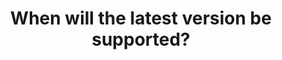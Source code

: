 ---
layout: faq
title: "When will the latest version be supported?"
image: /assets/faq/updatewhen.png
permalink: /faq/updatewhen
type: faq
preview-text: | 
  Updating the server is a lengthy process, taking a significant amount of effort from multiple developers. Please be patient.

  It takes on average 2 months for the server to be fully updated and tested with said update, however this can be delayed if there are any major breaking changes.
main-text: | 
  Updating the server is a lengthy process, taking a significant amount of effort from multiple developers. Please be patient.

  It takes on average 2 months for the server to be fully updated and tested with said update, however this can be delayed if there are any major breaking changes.

  When updates are ready for testing, they will become available on the Experimental Server, joined with the IP *test.legacyminigames.net*.

  # Current stable version: 1.20.4

  # Current experimental version: 1.20.4

  ## 1.21 Version

  We are currently making some very large backend changes to LEM, for both ModTools 2 and LEM as a whole. This means the next version will take a while to release, which includes the release of 1.21 support. **There is no ETA of when it will be available at this time.**
markdown: true
---